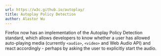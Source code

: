 ```yaml
---
url: https://w3c.github.io/autoplay/
title: Autoplay Policy Detection
author: Alastor Wu
---
```


Firefox now has an implementation of the Autoplay Policy Detection standard, which allows developers to know whether a user has allowed auto-playing media (currently `<audio>`, `<video>` and Web Audio API) and react accordingly - perhaps by asking the user to explicitly start the audio.

